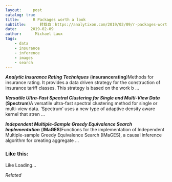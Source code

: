 ```yaml
---
layout:     post
catalog: true
title:      R Packages worth a look
subtitle:      转载自：https://analytixon.com/2019/02/09/r-packages-worth-a-look-1420/
date:      2019-02-09
author:      Michael Laux
tags:
    - data
    - insurance
    - inference
    - images
    - search
---
```


***Analytic Insurance Rating Techniques*** (**insurancerating**)Methods for insurance rating. It provides a data driven strategy for the construction of insurance tariff classes. This strategy is based on the work b …

***Versatile Ultra-Fast Spectral Clustering for Single and Multi-View Data*** (**Spectrum**)A versatile ultra-fast spectral clustering method for single or multi-view data. ‘Spectrum’ uses a new type of adaptive density aware kernel that stren …

***Independent Multiple-Sample Greedy Equivalence Search Implementation*** (**IMaGES**)Functions for the implementation of Independent Multiple-sample Greedy Equivalence Search (IMaGES), a causal inference algorithm for creating aggregate …





### Like this:

Like Loading...


*Related*


